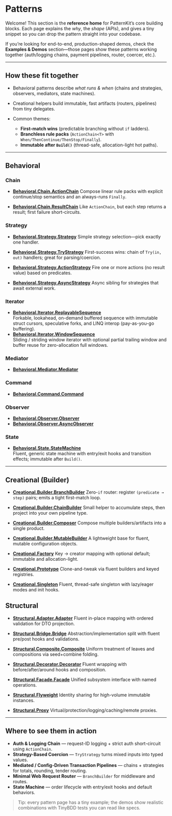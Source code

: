 # Patterns

Welcome! This section is the **reference home** for PatternKit’s core building blocks. Each page explains the *why*, the *shape* (APIs), and gives a tiny snippet so you can drop the pattern straight into your codebase.

If you’re looking for end-to-end, production-shaped demos, check the **Examples & Demos** section—those pages show these patterns working together (auth/logging chains, payment pipelines, router, coercer, etc.).

---

## How these fit together

- Behavioral patterns describe *what runs & when* (chains and strategies, observers, mediators, state machines).
- Creational helpers build immutable, fast artifacts (routers, pipelines) from tiny delegates.
- Common themes:

    - **First-match wins** (predictable branching without `if` ladders).
    - **Branchless rule packs** (`ActionChain<T>` with `When/ThenContinue/ThenStop/Finally`).
    - **Immutable after `Build()`** (thread-safe, allocation-light hot paths).

---

## Behavioral

### Chain

- **[Behavioral.Chain.ActionChain](behavioral/chain/actionchain.md)**
  Compose linear rule packs with explicit continue/stop semantics and an always-runs `Finally`.

- **[Behavioral.Chain.ResultChain](behavioral/chain/resultchain.md)**
  Like `ActionChain`, but each step returns a result; first failure short-circuits.

### Strategy

- **[Behavioral.Strategy.Strategy](behavioral/strategy/strategy.md)**
  Simple strategy selection—pick exactly one handler.

- **[Behavioral.Strategy.TryStrategy](behavioral/strategy/trystrategy.md)**
  First-success wins: chain of `Try(in, out)` handlers; great for parsing/coercion.

- **[Behavioral.Strategy.ActionStrategy](behavioral/strategy/actionstrategy.md)**
  Fire one or more actions (no result value) based on predicates.

- **[Behavioral.Strategy.AsyncStrategy](behavioral/strategy/asyncstrategy.md)**
  Async sibling for strategies that await external work.

### Iterator

- **[Behavioral.Iterator.ReplayableSequence](behavioral/iterator/replayablesequence.md)**  
  Forkable, lookahead, on-demand buffered sequence with immutable struct cursors, speculative forks, and LINQ interop (pay-as-you-go buffering).
- **[Behavioral.Iterator.WindowSequence](behavioral/iterator/windowsequence.md)**  
  Sliding / striding window iterator with optional partial trailing window and buffer reuse for zero-allocation full windows.

### Mediator

- **[Behavioral.Mediator.Mediator](behavioral/mediator/mediator.md)**

### Command

- **[Behavioral.Command.Command](behavioral/command/command.md)**

### Observer

- **[Behavioral.Observer.Observer](behavioral/observer/observer.md)**
- **[Behavioral.Observer.AsyncObserver](behavioral/observer/asyncobserver.md)**

### State

- **[Behavioral.State.StateMachine](behavioral/state/state.md)**  
  Fluent, generic state machine with entry/exit hooks and transition effects; immutable after `Build()`.

---

## Creational (Builder)

- **[Creational.Builder.BranchBuilder](creational/builder/branchbuilder.md)**
  Zero-`if` router: register `(predicate → step)` pairs; emits a tight first-match loop.

- **[Creational.Builder.ChainBuilder](creational/builder/chainbuilder.md)**
  Small helper to accumulate steps, then project into your own pipeline type.

- **[Creational.Builder.Composer](creational/builder/composer.md)**
  Compose multiple builders/artifacts into a single product.

- **[Creational.Builder.MutableBuilder](creational/builder/mutablebuilder.md)**
  A lightweight base for fluent, mutable configuration objects.

- **[Creational.Factory](creational/factory/factory.md)**
  Key → creator mapping with optional default; immutable and allocation-light.

- **[Creational.Prototype](creational/prototype/prototype.md)**
  Clone-and-tweak via fluent builders and keyed registries.

- **[Creational.Singleton](creational/singleton/singleton.md)**
  Fluent, thread-safe singleton with lazy/eager modes and init hooks.


## Structural

- **[Structural.Adapter.Adapter](structural/adapter/fluent-adapter.md)**
  Fluent in-place mapping with ordered validation for DTO projection.

- **[Structural.Bridge.Bridge](structural/bridge/bridge.md)**
  Abstraction/implementation split with fluent pre/post hooks and validations.

- **[Structural.Composite.Composite](structural/composite/composite.md)**
  Uniform treatment of leaves and compositions via seed+combine folding.

- **[Structural.Decorator.Decorator](structural/decorator/decorator.md)**
  Fluent wrapping with before/after/around hooks and composition.

- **[Structural.Facade.Facade](structural/facade/facade.md)**
  Unified subsystem interface with named operations.

- **[Structural.Flyweight](structural/flyweight/index.md)**
  Identity sharing for high-volume immutable instances.

- **[Structural.Proxy](structural/proxy/index.md)**
  Virtual/protection/logging/caching/remote proxies.

---

## Where to see them in action

- **Auth & Logging Chain** — request-ID logging + strict auth short-circuit using `ActionChain`.
- **Strategy-Based Coercion** — `TryStrategy` turns mixed inputs into typed values.
- **Mediated / Config-Driven Transaction Pipelines** — chains + strategies for totals, rounding, tender routing.
- **Minimal Web Request Router** — `BranchBuilder` for middleware and routes.
- **State Machine** — order lifecycle with entry/exit hooks and default behaviors.

> Tip: every pattern page has a tiny example; the demos show realistic combinations with TinyBDD tests you can read like specs.

